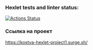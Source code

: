 ### Hexlet tests and linter status:
[![Actions Status](https://github.com/moryach0k/layout-designer-project-lvl1/workflows/hexlet-check/badge.svg)](https://github.com/moryach0k/layout-designer-project-lvl1/actions)

### Ссылка на проект
https://kostya-hexlet-project1.surge.sh/
